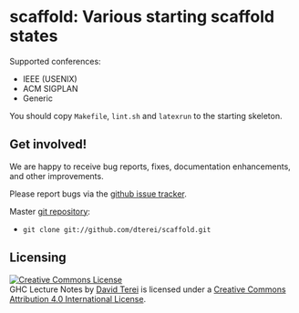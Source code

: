 # scaffold: Various starting scaffold states

Supported conferences:
* IEEE (USENIX)
* ACM SIGPLAN
* Generic

You should copy `Makefile`, `lint.sh` and `latexrun` to the starting skeleton.

## Get involved!

We are happy to receive bug reports, fixes, documentation
enhancements, and other improvements.

Please report bugs via the
[github issue tracker](http://github.com/dterei/scaffold/issues).

Master [git repository](http://github.com/dterei/scaffold):

* `git clone git://github.com/dterei/scaffold.git`

## Licensing

<a rel="license"
href="http://creativecommons.org/licenses/by/4.0/"><img alt="Creative
Commons License" style="border-width:0"
src="https://i.creativecommons.org/l/by/4.0/88x31.png" /></a><br
/><span xmlns:dct="http://purl.org/dc/terms/" property="dct:title">GHC
Lecture Notes</span> by <a xmlns:cc="http://creativecommons.org/ns#"
href="https://github.com/dterei/scaffold"
property="cc:attributionName" rel="cc:attributionURL">David Terei</a>
is licensed under a <a rel="license"
href="http://creativecommons.org/licenses/by/4.0/">Creative Commons
Attribution 4.0 International License</a>.
